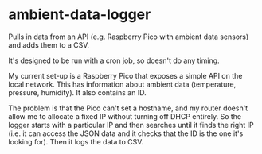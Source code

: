 # ambient-data-logger
Pulls in data from an API (e.g. Raspberry Pico with ambient data sensors) and adds them to a CSV.

It's designed to be run with a cron job, so doesn't do any timing.

My current set-up is a Raspberry Pico that exposes a simple API on the local network. This has information about ambient data (temperature, pressure, humidity). It also contains an ID.

The problem is that the Pico can't set a hostname, and my router doesn't allow me to allocate a fixed IP without turning off DHCP entirely. So the logger starts with a particular IP and then searches until it finds the right IP (i.e. it can access the JSON data and it checks that the ID is the one it's looking for). Then it logs the data to CSV.
